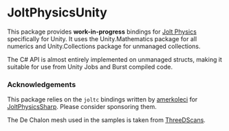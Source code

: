 ﻿# JoltPhysicsUnity 

This package provides __work-in-progress__ bindings for [Jolt Physics](https://github.com/jrouwe/JoltPhysics)
specifically for Unity. It uses the Unity.Mathematics package for all numerics and Unity.Collections
package for unmanaged collections.

The C# API is almost entirely implemented on unmanaged structs, making it suitable for use from
Unity Jobs and Burst compiled code.

### Acknowledgements

This package relies on the `joltc` bindings written by [amerkoleci](https://github.com/amerkoleci)
for [JoltPhysicsSharp](https://github.com/amerkoleci/JoltPhysicsSharp). Please consider sponsoring
them.

The De Chalon mesh used in the samples is taken from [ThreeDScans](https://github.com/keijiro/ThreeDScans/tree/d7c6be2a997fb38ec850d7a0f03fa627bd736216).
